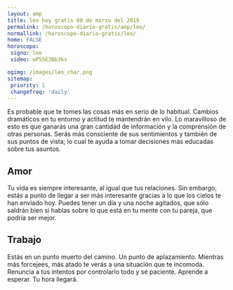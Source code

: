 ```yaml
---
layout: amp
title: leo hoy gratis 08 de marzo del 2019 
permalink: /horoscopo-diario-gratis/amp/leo/
normallink: /horoscopo-diario-gratis/leo/
home: FALSE
horoscopo:
 signo: leo
 video: wP55E3Bb3ks

ogimg: /images/leo_char.png
sitemap:
 priority: 1
 changefreq: 'daily'
---
```



Es probable que te tomes las cosas más en serio de lo habitual. Cambios dramáticos en tu entorno y actitud te mantendrán en vilo. Lo maravilloso de esto es que ganarás una gran cantidad de información y la comprensión de otras personas. Serás más consciente de sus sentimientos y también de sus puntos de vista; lo cual te ayuda a tomar decisiones más educadas sobre tus asuntos.

## Amor

Tu vida es siempre interesante, al igual que tus relaciones. Sin embargo, estás a punto de llegar a ser más interesante gracias a lo que los cielos te han enviado hoy. Puedes tener un día y una noche agitados, que sólo saldrán bien si hablas sobre lo que está en tu mente con tu pareja, que podría ser mejor.

## Trabajo

Estás en un punto muerto del camino. Un punto de aplazamiento. Mientras más forcejees, más atado te verás a una situación que te incomoda. Renuncia a tus intentos por controlarlo todo y sé paciente. Aprende a esperar. Tu hora llegará.